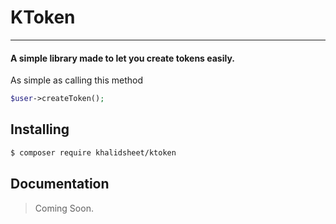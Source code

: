 # KToken
----- 
#### A simple library made to let you create tokens easily.

As simple as calling this method
```php
$user->createToken();
```


## Installing

```bash
$ composer require khalidsheet/ktoken
```


## Documentation
> Coming Soon.



